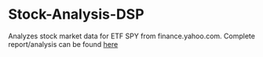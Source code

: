 # Stock-Analysis-DSP
Analyzes stock market data for ETF SPY from finance.yahoo.com. Complete report/analysis can be found [here](https://github.com/mehhdiii/Stock-Analysis-DSP/blob/main/report.pdf)
